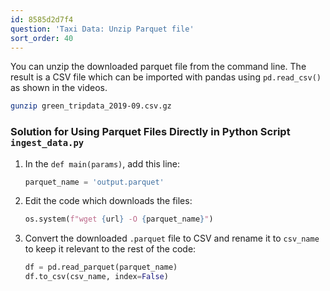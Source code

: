 ```yaml
---
id: 8585d2d7f4
question: 'Taxi Data: Unzip Parquet file'
sort_order: 40
---
```


You can unzip the downloaded parquet file from the command line. The result is a CSV file which can be imported with pandas using `pd.read_csv()` as shown in the videos.

```bash
gunzip green_tripdata_2019-09.csv.gz
```

### Solution for Using Parquet Files Directly in Python Script `ingest_data.py`

1. In the `def main(params)`, add this line:
   
   ```python
   parquet_name = 'output.parquet'
   ```

2. Edit the code which downloads the files:

   ```python
   os.system(f"wget {url} -O {parquet_name}")
   ```

3. Convert the downloaded `.parquet` file to CSV and rename it to `csv_name` to keep it relevant to the rest of the code:

   ```python
   df = pd.read_parquet(parquet_name)
   df.to_csv(csv_name, index=False)
   ```